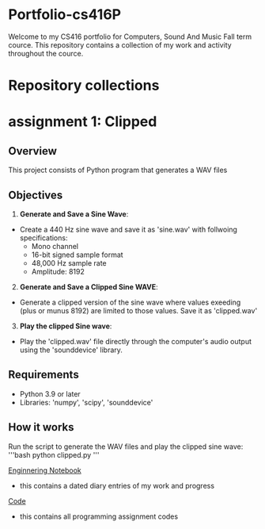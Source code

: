 # Portfolio-cs416P

Welcome to my CS416 portfolio for Computers, Sound And Music Fall term cource. This repository contains a collection of my work and activity throughout the cource. 

# Repository collections 

# assignment 1: Clipped 

## Overview 
This project consists of Python program that generates a WAV files 

## Objectives 
1. **Generate and Save a Sine Wave**: 
- Create a 440 Hz sine wave and save it as 'sine.wav' with follwoing specifications: 
	- Mono channel 
	- 16-bit signed sample format 
	- 48,000 Hz sample rate 
	- Amplitude: 8192
2. **Generate and Save a Clipped Sine WAVE**: 
- Generate a clipped version of the sine wave where values exeeding (plus or munus 8192) are limited to those values. Save it as 'clipped.wav'

3. **Play the clipped Sine wave**: 
- Play the 'clipped.wav' file directly through the computer's audio output using the 'sounddevice' library. 

## Requirements 
- Python 3.9 or later
- Libraries: 'numpy', 'scipy', 'sounddevice' 

## How it works 

Run the script to generate the WAV files and play the clipped sine wave: 
'''bash 
python clipped.py
'''


[Enginnering Notebook](notebook.md)
- this contains a dated diary entries of my work and progress 

[Code](code/)
- this contains all programming assignment codes 


